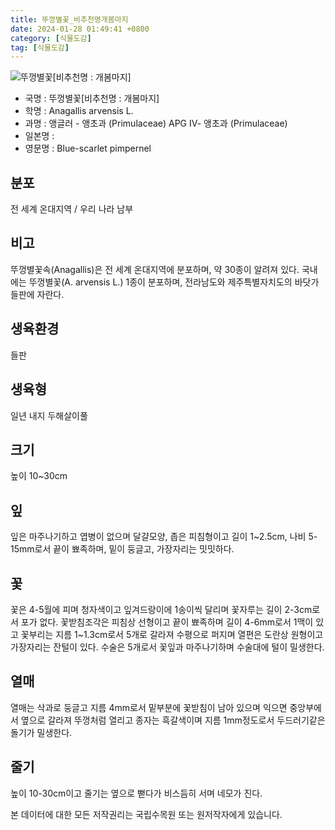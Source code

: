 ```yaml
---
title: 뚜껑별꽃_비추천명개봄마지
date: 2024-01-28 01:49:41 +0800
category: [식물도감]
tag: [식물도감]
---
```




![뚜껑별꽃[비추천명 : 개봄마지]](/fileUpload/plants/basic/Primulaceae/Anagallis/19924/19924_20160728102336708files_th2.jpg)
- 국명 : 뚜껑별꽃[비추천명 : 개봄마지]
- 학명 : Anagallis arvensis L.
- 과명 : 앵글러 - 앵초과 (Primulaceae) APG Ⅳ- 앵초과 (Primulaceae)
- 일본명 : 
- 영문명 : Blue-scarlet pimpernel


## 분포
전 세계 온대지역 / 우리 나라 남부
## 비고
뚜껑별꽃속(Anagallis)은 전 세계 온대지역에 분포하며, 약 30종이 알려져 있다. 국내에는 뚜껑별꽃(A. arvensis L.) 1종이 분포하며, 전라남도와 제주특별자치도의 바닷가 들판에 자란다. 
## 생육환경
들판
## 생육형
일년 내지 두해살이풀
## 크기
높이 10~30cm
## 잎
잎은 마주나기하고 엽병이 없으며 달걀모양, 좁은 피침형이고 길이 1~2.5cm, 나비 5-15mm로서 끝이 뾰족하며, 밑이 둥글고, 가장자리는 밋밋하다.
## 꽃
꽃은 4-5월에 피며 청자색이고 잎겨드랑이에 1송이씩 달리며 꽃자루는 길이 2-3cm로서 포가 없다. 꽃받침조각은 피침상 선형이고 끝이 뾰족하며 길이 4-6mm로서 1맥이 있고 꽃부리는 지름 1~1.3cm로서 5개로 갈라져 수평으로 퍼지며 열편은 도란상 원형이고 가장자리는 잔털이 있다. 수술은 5개로서 꽃잎과 마주나기하며 수술대에 털이 밀생한다.
## 열매
열매는 삭과로 둥글고 지름 4mm로서 밑부분에 꽃받침이 남아 있으며 익으면 중앙부에서 옆으로 갈라져 뚜껑처럼 열리고 종자는 흑갈색이며 지름 1mm정도로서 두드러기같은 돌기가 밀생한다.
## 줄기
높이 10-30cm이고 줄기는 옆으로 뻗다가 비스듬히 서며 네모가 진다.






본 데이터에 대한 모든 저작권리는 국립수목원 또는 원저작자에게 있습니다.
